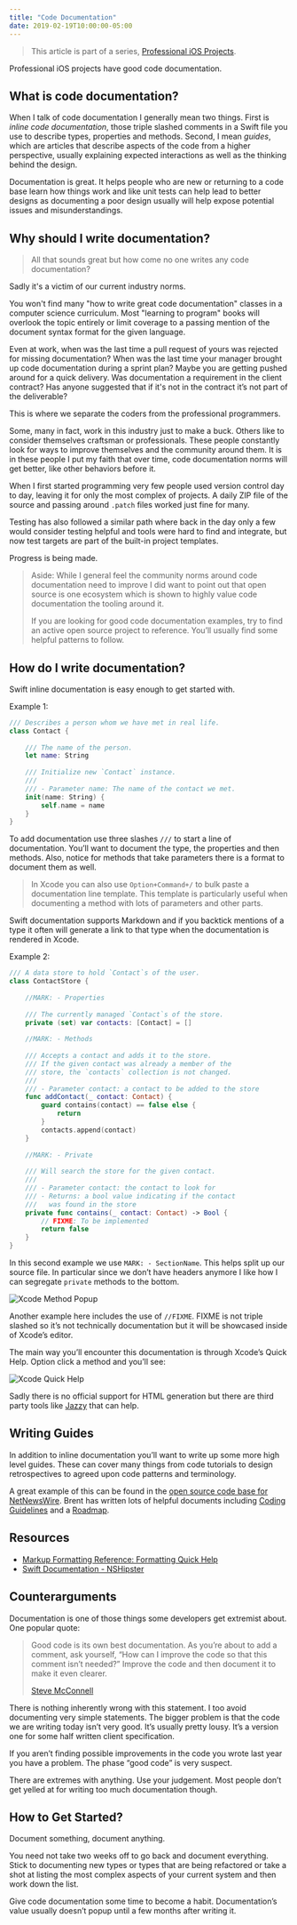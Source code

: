 ```yaml
---
title: "Code Documentation"
date: 2019-02-19T10:00:00-05:00
---
```


> This article is part of a series, [Professional iOS Projects](/professional-ios-projects/).

Professional iOS projects have good code documentation.

## What is code documentation?

When I talk of code documentation I generally mean two things. First is _inline code documentation_, those triple slashed comments in a Swift file you use to describe types, properties and methods. Second, I mean _guides_, which are articles that describe aspects of the code from a higher perspective, usually explaining expected interactions as well as the thinking behind the design.

Documentation is great. It helps people who are new or returning to a code base learn how things work and like unit tests can help lead to better designs as documenting a poor design usually will help expose potential issues and misunderstandings.

## Why should I write documentation?

> All that sounds great but how come no one writes any code documentation?   

Sadly it's a victim of our current industry norms.

You won't find many "how to write great code documentation" classes in a computer science curriculum. Most "learning to program" books will overlook the topic entirely or limit coverage to a passing mention of the document syntax format for the given language. 

Even at work, when was the last time a pull request of yours was rejected for missing documentation? When was the last time your manager brought up code documentation during a sprint plan? Maybe you are getting pushed around for a quick delivery. Was documentation a requirement in the client contract? Has anyone suggested that if it's not in the contract it’s not part of the deliverable? 

This is where we separate the coders from the professional programmers. 

Some, many in fact, work in this industry just to make a buck. Others like to consider themselves craftsman or professionals. These people constantly look for ways to improve themselves and the community around them. It is in these people I put my faith that over time, code documentation norms will get better, like other behaviors before it.

When I first started programming very few people used version control day to day, leaving it for only the most complex of projects. A daily ZIP file of the source and passing around `.patch` files worked just fine for many. 

Testing has also followed a similar path where back in the day only a few would consider testing helpful and tools were hard to find and integrate, but now test targets are part of the built-in project templates. 

Progress is being made.

> Aside: While I general feel the community norms around code documentation need to improve I did want to point out that open source is one ecosystem which is shown to highly value code documentation the tooling around it.   
>   
> If you are looking for good code documentation examples, try to find an active open source project to reference. You’ll usually find some helpful patterns to follow.  

## How do I write documentation?

Swift inline documentation is easy enough to get started with.

Example 1:

```swift
/// Describes a person whom we have met in real life.
class Contact {
    
    /// The name of the person.
    let name: String
    
    /// Initialize new `Contact` instance.
    ///
    /// - Parameter name: The name of the contact we met.
    init(name: String) {
        self.name = name
    }
}
```

To add documentation use three slashes `///` to start a line of documentation. You’ll want to document the type, the properties and then methods. Also, notice for methods that take parameters there is a format to document them as well. 

> In Xcode you can also use `Option+Command+/` to bulk paste a documentation line template. This template is particularly useful when documenting a method with lots of parameters and other parts.  

Swift documentation supports Markdown and if you backtick mentions of a type it often will generate a link to that type when the documentation is rendered in Xcode.

Example 2:

```swift
/// A data store to hold `Contact`s of the user.
class ContactStore {
    
    //MARK: - Properties
    
    /// The currently managed `Contact`s of the store.
    private (set) var contacts: [Contact] = []
    
    //MARK: - Methods
    
    /// Accepts a contact and adds it to the store.
    /// If the given contact was already a member of the 
    /// store, the `contacts` collection is not changed.
    ///
    /// - Parameter contact: a contact to be added to the store
    func addContact(_ contact: Contact) {
        guard contains(contact) == false else {
            return
        }
        contacts.append(contact)
    }
    
    //MARK: - Private
    
    /// Will search the store for the given contact.
    ///
    /// - Parameter contact: the contact to look for
    /// - Returns: a bool value indicating if the contact
    ///   was found in the store
    private func contains(_ contact: Contact) -> Bool {
        // FIXME: To be implemented
        return false
    }
}
```

In this second example we use `MARK: - SectionName`. This helps split up our source file. In particular since we don’t have headers anymore I like how I can segregate `private` methods to the bottom. 

<img src="method-popup.png" alt="Xcode Method Popup" data-action="zoom" />

Another example here includes the use of `//FIXME`. FIXME is not triple slashed so it’s not technically documentation but it will be showcased inside of Xcode’s editor.

The main way you’ll encounter this documentation is through Xcode’s Quick Help. Option click a method and you’ll see:

<img src="quickhelp.png" alt="Xcode Quick Help" data-action="zoom" />

Sadly there is no official support for HTML generation but there are third party tools like [Jazzy](https://github.com/realm/jazzy) that can help.

## Writing Guides
In addition to inline documentation you’ll want to write up some more high level guides. These can cover many things from code tutorials to design retrospectives to agreed upon code patterns and terminology. 

A great example of this can be found in the [open source code base for NetNewsWire](https://github.com/brentsimmons/NetNewsWire/tree/master/Technotes). Brent has written lots of helpful documents including [Coding Guidelines](https://github.com/brentsimmons/NetNewsWire/blob/master/Technotes/CodingGuidelines.md) and a [Roadmap](https://github.com/brentsimmons/NetNewsWire/blob/master/Technotes/Roadmap.md).

## Resources
* [Markup Formatting Reference: Formatting Quick Help](https://developer.apple.com/library/archive/documentation/Xcode/Reference/xcode_markup_formatting_ref/SymbolDocumentation.html#//apple_ref/doc/uid/TP40016497-CH51-SW1)
* [Swift Documentation - NSHipster](https://nshipster.com/swift-documentation/)

## Counterarguments
Documentation is one of those things some developers get extremist about. One popular quote: 

> Good code is its own best documentation. As you’re about to add a comment, ask yourself, “How can I improve the code so that this comment isn’t needed?” Improve the code and then document it to make it even clearer.  
>
> [Steve McConnell](https://www.azquotes.com/author/38834-Steve_McConnell)  

There is nothing inherently wrong with this statement. I too avoid documenting very simple statements. The bigger problem is that the code we are writing today isn’t very good. It’s usually pretty lousy. It’s a version one for some half written client specification. 

If you aren’t finding possible improvements in the code you wrote last year you have a problem. The phase “good code” is very suspect.

There are extremes with anything. Use your judgement. Most people don’t get yelled at for writing too much documentation though.

## How to Get Started?

Document something, document anything. 

You need not take two weeks off to go back and document everything. Stick to documenting new types or types that are being refactored or take a shot at listing the most complex aspects of your current system and then work down the list.

Give code documentation some time to become a habit. Documentation’s value usually doesn’t popup until a few months after writing it.
